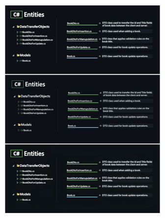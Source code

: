 ![Resim Açıklaması](/EBook/.thumbnails/L-Entities.png)
![Resim Açıklaması](/EBook/.thumbnails/L-Entities1.png)
![Resim Açıklaması](/EBook/.thumbnails/L-Entities5.png)
